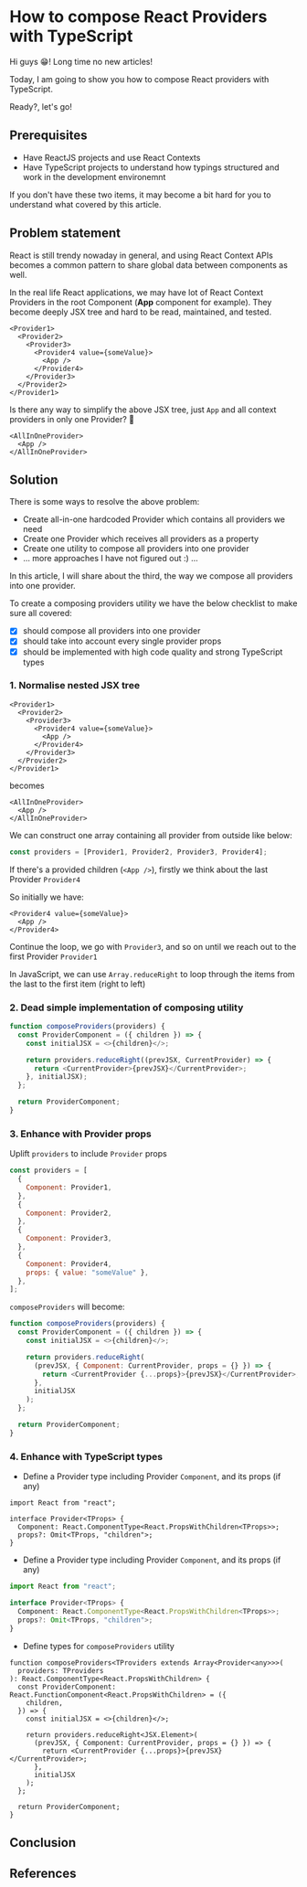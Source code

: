 # How to compose React Providers with TypeScript

Hi guys 😁!
Long time no new articles!

Today, I am going to show you how to compose React providers with TypeScript.

Ready?, let's go!

## Prerequisites

- Have ReactJS projects and use React Contexts
- Have TypeScript projects to understand how typings structured and work in the development environemnt

If you don't have these two items, it may become a bit hard for you to understand what covered by this article.

## Problem statement

React is still trendy nowaday in general, and using React Context APIs becomes a common pattern to share global data between components as well.

In the real life React applications, we may have lot of React Context Providers in the root Component (**App** component for example). They become deeply JSX tree and hard to be read, maintained, and tested.

```tsx
<Provider1>
  <Provider2>
    <Provider3>
      <Provider4 value={someValue}>
        <App />
      </Provider4>
    </Provider3>
  </Provider2>
</Provider1>
```

Is there any way to simplify the above JSX tree, just `App` and all context providers in only one Provider? 🤔

```tsx
<AllInOneProvider>
  <App />
</AllInOneProvider>
```

## Solution

There is some ways to resolve the above problem:

- Create all-in-one hardcoded Provider which contains all providers we need
- Create one Provider which receives all providers as a property
- Create one utility to compose all providers into one provider
- ... more approaches I have not figured out :\) ...

In this article, I will share about the third, the way we compose all providers into one provider.

To create a composing providers utility we have the below checklist to make sure all covered:

- [x] should compose all providers into one provider
- [x] should take into account every single provider props
- [x] should be implemented with high code quality and strong TypeScript types

### 1. Normalise nested JSX tree

```tsx
<Provider1>
  <Provider2>
    <Provider3>
      <Provider4 value={someValue}>
        <App />
      </Provider4>
    </Provider3>
  </Provider2>
</Provider1>
```

becomes

```tsx
<AllInOneProvider>
  <App />
</AllInOneProvider>
```

We can construct one array containing all provider from outside like below:

```ts
const providers = [Provider1, Provider2, Provider3, Provider4];
```

If there's a provided children (`<App />`), firstly we think about the last Provider `Provider4`

So initially we have:

```tsx
<Provider4 value={someValue}>
  <App />
</Provider4>
```

Continue the loop, we go with `Provider3`, and so on until we reach out to the first Provider `Provider1`

In JavaScript, we can use `Array.reduceRight` to loop through the items from the last to the first item (right to left)

### 2. Dead simple implementation of composing utility

```js
function composeProviders(providers) {
  const ProviderComponent = ({ children }) => {
    const initialJSX = <>{children}</>;

    return providers.reduceRight((prevJSX, CurrentProvider) => {
      return <CurrentProvider>{prevJSX}</CurrentProvider>;
    }, initialJSX);
  };

  return ProviderComponent;
}
```

### 3. Enhance with Provider props

Uplift `providers` to include `Provider` props

```js
const providers = [
  {
    Component: Provider1,
  },
  {
    Component: Provider2,
  },
  {
    Component: Provider3,
  },
  {
    Component: Provider4,
    props: { value: "someValue" },
  },
];
```

`composeProviders` will become:

```js
function composeProviders(providers) {
  const ProviderComponent = ({ children }) => {
    const initialJSX = <>{children}</>;

    return providers.reduceRight(
      (prevJSX, { Component: CurrentProvider, props = {} }) => {
        return <CurrentProvider {...props}>{prevJSX}</CurrentProvider>;
      },
      initialJSX
    );
  };

  return ProviderComponent;
}
```

### 4. Enhance with TypeScript types

- Define a Provider type including Provider `Component`, and its props (if any)

```tsx
import React from "react";

interface Provider<TProps> {
  Component: React.ComponentType<React.PropsWithChildren<TProps>>;
  props?: Omit<TProps, "children">;
}
```

- Define a Provider type including Provider `Component`, and its props (if any)

```ts
import React from "react";

interface Provider<TProps> {
  Component: React.ComponentType<React.PropsWithChildren<TProps>>;
  props?: Omit<TProps, "children">;
}
```

- Define types for `composeProviders` utility

```tsx
function composeProviders<TProviders extends Array<Provider<any>>>(
  providers: TProviders
): React.ComponentType<React.PropsWithChildren> {
  const ProviderComponent: React.FunctionComponent<React.PropsWithChildren> = ({
    children,
  }) => {
    const initialJSX = <>{children}</>;

    return providers.reduceRight<JSX.Element>(
      (prevJSX, { Component: CurrentProvider, props = {} }) => {
        return <CurrentProvider {...props}>{prevJSX}</CurrentProvider>;
      },
      initialJSX
    );
  };

  return ProviderComponent;
}
```

## Conclusion

## References
